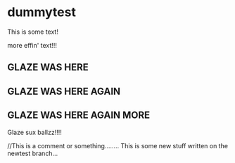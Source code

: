 # dummytest

This is some text!

more effin' text!!!

## GLAZE WAS HERE

## GLAZE WAS HERE AGAIN

## GLAZE WAS HERE AGAIN MORE

Glaze sux ballzz!!!!

//This is a comment or something........
This is some new stuff written on the newtest branch...

